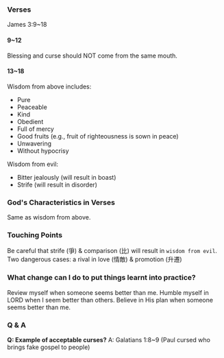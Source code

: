 ### Verses
James 3:9~18

#### 9~12
Blessing and curse should NOT come from the same mouth.

#### 13~18
Wisdom from above includes:
- Pure
- Peaceable
- Kind
- Obedient
- Full of mercy
- Good fruits (e.g., fruit of righteousness is sown in peace)
- Unwavering
- Without hypocrisy

Wisdom from evil:
- Bitter jealously (will result in boast)
- Strife (will result in disorder)

### God's Characteristics in Verses
Same as wisdom from above.

### Touching Points
Be careful that strife (爭) & comparison (比) will result in `wisdom from evil`.
Two dangerous cases: a rival in love (情敵) & promotion (升遷)

### What change can I do to put things learnt into practice?
Review myself when someone seems better than me.
Humble myself in LORD when I seem better than others. 
Believe in His plan when someone seems better than me.

### Q & A
**Q: Example of acceptable curses?**
A: Galatians 1:8~9 (Paul cursed who brings fake gospel to people)
